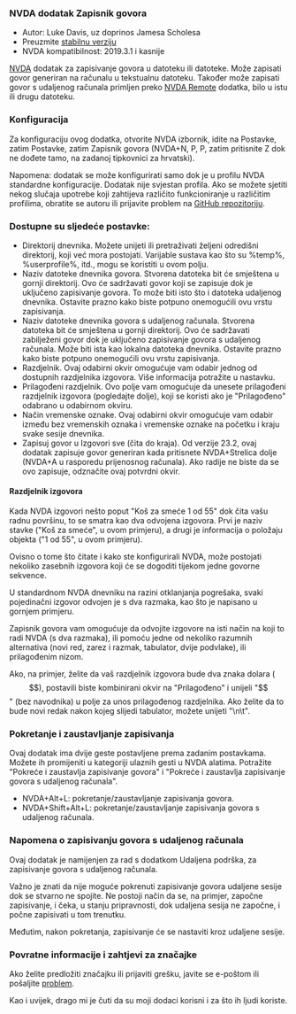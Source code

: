 ### NVDA dodatak Zapisnik govora

* Autor: Luke Davis, uz doprinos Jamesa Scholesa
* Preuzmite [stabilnu verziju][1]
* NVDA kompatibilnost: 2019.3.1 i kasnije

[NVDA](https://nvaccess.org/) dodatak za zapisivanje govora u datoteku ili datoteke.
Može zapisati govor generiran na računalu u tekstualnu datoteku.
Također može zapisati govor s udaljenog računala primljen preko [NVDA Remote](https://nvdaremote.com/) dodatka, bilo u istu ili drugu datoteku.

### Konfiguracija

Za konfiguraciju ovog dodatka, otvorite NVDA izbornik, idite na Postavke, zatim Postavke, zatim Zapisnik govora (NVDA+N, P, P, zatim pritisnite Z dok ne dođete tamo, na zadanoj tipkovnici za hrvatski).

Napomena: dodatak se može konfigurirati samo dok je u profilu NVDA standardne konfiguracije.
Dodatak nije svjestan profila.
Ako se možete sjetiti nekog slučaja upotrebe koji zahtijeva različito funkcioniranje u različitim profilima, obratite se autoru ili prijavite problem na [GitHub repozitoriju][2].

### Dostupne su sljedeće postavke:

* Direktorij dnevnika. Možete unijeti ili pretraživati ​​željeni odredišni direktorij, koji već mora postojati. Varijable sustava kao što su %temp%, %userprofile%, itd., mogu se koristiti u ovom polju.
* Naziv datoteke dnevnika govora. Stvorena datoteka bit će smještena u gornji direktorij. Ovo će sadržavati govor koji se zapisuje dok je uključeno zapisivanje govora. To može biti isto što i datoteka udaljenog dnevnika. Ostavite prazno kako biste potpuno onemogućili ovu vrstu zapisivanja.
* Naziv datoteke dnevnika govora s udaljenog računala. Stvorena datoteka bit će smještena u gornji direktorij. Ovo će sadržavati zabilježeni govor dok je uključeno zapisivanje govora s udaljenog računala. Može biti ista kao lokalna datoteka dnevnika. Ostavite prazno kako biste potpuno onemogućili ovu vrstu zapisivanja.
* Razdjelnik. Ovaj odabirni okvir omogućuje vam odabir jednog od dostupnih razdjelnika izgovora. Više informacija potražite u nastavku.
* Prilagođeni razdjelnik. Ovo polje vam omogućuje da unesete prilagođeni razdjelnik izgovora (pogledajte dolje), koji se koristi ako je "Prilagođeno" odabrano u odabirnom okviru.
* Način vremenske oznake. Ovaj odabirni okvir omogućuje vam odabir između bez vremenskih oznaka i vremenske oznake na početku i kraju svake sesije dnevnika.
* Zapisuj govor u Izgovori sve (čita do kraja). Od verzije 23.2, ovaj dodatak zapisuje govor generiran kada pritisnete NVDA+Strelica dolje (NVDA+A u rasporedu prijenosnog računala). Ako radije ne biste da se ovo zapisuje, odznačite ovaj potvrdni okvir.

#### Razdjelnik izgovora

Kada NVDA izgovori nešto poput "Koš za smeće  1 od 55" dok čita vašu radnu površinu, to se smatra kao dva odvojena izgovora.
Prvi je naziv stavke ("Koš za smeće", u ovom primjeru), a drugi je informacija o položaju objekta ("1 od 55", u ovom primjeru).

Ovisno o tome što čitate i kako ste konfigurirali NVDA, može postojati nekoliko zasebnih izgovora koji će se dogoditi tijekom jedne govorne sekvence.

U standardnom NVDA dnevniku na razini otklanjanja pogrešaka, svaki pojedinačni izgovor odvojen je s dva razmaka, kao što je napisano u gornjem primjeru.

Zapisnik govora vam omogućuje da odvojite izgovore na isti način na koji to radi NVDA (s dva razmaka), ili pomoću jedne od nekoliko razumnih alternativa (novi red, zarez i razmak, tabulator, dvije podvlake), ili prilagođenim nizom.

Ako, na primjer, želite da vaš razdjelnik izgovora bude dva znaka dolara ($$), postavili biste kombinirani okvir na "Prilagođeno" i unijeli "$$" (bez navodnika) u polje za unos prilagođenog razdjelnika.
Ako želite da to bude novi redak nakon kojeg slijedi tabulator, možete unijeti "\n\t".

### Pokretanje i zaustavljanje zapisivanja

Ovaj dodatak ima dvije geste postavljene prema zadanim postavkama.
Možete ih promijeniti u kategoriji ulaznih gesti u NVDA alatima.
Potražite "Pokreće i zaustavlja zapisivanje govora" i "Pokreće i zaustavlja zapisivanje govora s udaljenog računala".
* NVDA+Alt+L: pokretanje/zaustavljanje zapisivanja govora.
* NVDA+Shift+Alt+L: pokretanje/zaustavljanje zapisivanja govora s udaljenog računala.

### Napomena o zapisivanju govora s udaljenog računala

Ovaj dodatak je namijenjen za rad s dodatkom Udaljena podrška, za zapisivanje govora s udaljenog računala.

Važno je znati da nije moguće pokrenuti zapisivanje govora udaljene sesije dok se stvarno ne spojite.
Ne postoji način da se, na primjer, započne zapisivanje, i čeka, u stanju pripravnosti, dok udaljena sesija ne započne, i počne zapisivati u tom trenutku.

Međutim, nakon pokretanja, zapisivanje će se nastaviti kroz udaljene sesije.

### Povratne informacije i zahtjevi za značajke

Ako želite predložiti značajku ili prijaviti grešku, javite se e-poštom ili pošaljite [problem][2].

Kao i uvijek, drago mi je čuti da su moji dodaci korisni i za što ih ljudi koriste.

[1]: https://www.nvaccess.org/addonStore/legacy?file=speechLogger
[2]: https://github.com/opensourcesys/speechLogger/issues/new
